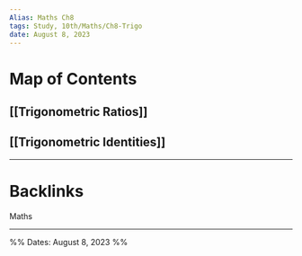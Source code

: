 ```yaml
---
Alias: Maths Ch8
tags: Study, 10th/Maths/Ch8-Trigo
date: August 8, 2023
---
```

# Map of Contents
## [[Trigonometric Ratios]]
## [[Trigonometric Identities]]


---
# Backlinks
Maths

---

%%
Dates: August 8, 2023
%%